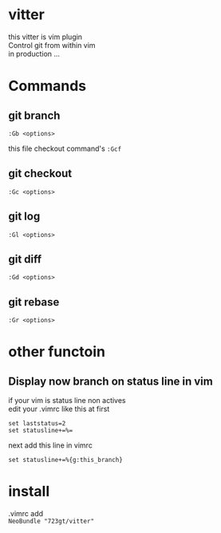 # vitter  
this vitter is vim plugin  
Control git from  within vim  
in production ...  

# Commands
## git branch  
`:Gb <options>`  

this file checkout command's
`:Gcf `

## git checkout  
`:Gc <options>`  

## git log  
`:Gl <options>`  

## git diff 
`:Gd <options>`  

## git rebase  
`:Gr <options>`  

# other functoin  
## Display now branch on status line in vim   
if your vim is status line non actives  
edit your .vimrc like this at first  
```
set laststatus=2  
set statusline+=%=  
```

next add this line in vimrc  
```
set statusline+=%{g:this_branch}   
```  

# install  
.vimrc add  
`NeoBundle "723gt/vitter"`

